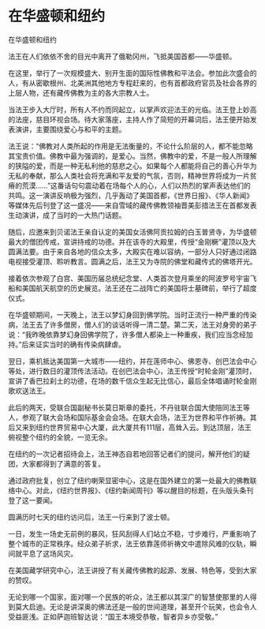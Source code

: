 # 在华盛顿和纽约

在华盛顿和纽约

法王在人们依依不舍的目光中离开了俄勒冈州，飞抵美国首都——华盛顿。

在这里，举行了一次规模盛大、别开生面的国际性佛教和平法会。参加此次盛会的人，有从密歇根州、北美洲其他地方专程赶来的，也有首都政府官员及社会各界的上层人物，还有藏传佛教为主的各大宗教人士。

当法王步入大厅时，所有人不约而同起立，以掌声欢迎法王的光临。法王登上妙高的法座，慈目环视会场。待大家落座，主持人作了简短的开幕词后，法王便开始发表演讲，主要围绕爱心与和平的主题。

法王说：“佛教对人类所起的作用是无法衡量的，不论什么阶层的人，都不能忽略其宝贵价值。佛教中最为强调的，是爱心。当然，佛教中的爱，不是一般人所理解的狭隘的爱，而是一种无私利他的慈悲之心。如果每个人都能将自己的善心升华为无私的奉献，那么人类社会将充满和平友爱的气氛，否则，精神世界将成为一片贫瘠的荒漠……”这番话句句震动着在场每个人的心，人们以热烈的掌声表达他们的共鸣。这一演讲反响极为强烈，几乎轰动了美国首都，《世界日报》、《华人新闻》等媒体先后刊登了这一盛况——来自雪域的藏传佛教领袖晋美彭措法王在首都发表生动演讲，成了当时的一大热门话题。

随后，应邀来到贝诺法王亲自认定的美国女活佛阿贡拉姆的白玉普贤寺，为华盛顿最大的僧团传戒，宣讲持戒的功德。并在该寺的大殿里，传授“金刚橛”灌顶以及大圆满法要。由于来自各地的信众太多，大殿实在难以容纳，一部分人只好通过闭路电视接受灌顶、聆听教言。圆满之后，法王又为寺院的佛堂和藏传式的佛塔开光。

接着依次参观了白宫、美国历届总统纪念堂、人类首次登月乘坐的阿波罗号宇宙飞船和美国航天航空的历史展览。法王还在二战阵亡的美国将士墓碑前，举行了超度仪式。

在华盛顿期间，一天晚上，法王以梦幻身回到佛学院。当时正流行一种严重的传染病，法王去了许多僧房，僧人们的谈话听得一清二楚。第二天，法王对身旁的弟子说：“我昨晚依靠梦幻身回佛学院了，许多僧人都染上一种重疾，我们应当念经加持。”后来证实当时的确有传染病肆虐。

翌日，乘机抵达美国第一大城市——纽约，并在莲师中心、佛恩寺、创巴法会中心等处，进行数日的灌顶传法活动。在创巴法会中心，法王传授“时轮金刚”灌顶时，宣讲了香巴拉刹土的功德，在场的数千信众生起无比信心，最后全体唱诵时轮金刚歌欢送法王。

此后的两天，受联合国副秘书长莫日斯章的委托，不丹驻联合国大使陪同法王等人，参观了联大会场和国际基金会会场。在联大会场，法王为世界和平作祈祷。其后又来到纽约世界贸易中心大厦，此大厦共有111层，高耸入云。到达顶层，法王俯视整个纽约的全貌，一览无余。

在纽约的一次记者招待会上，法王神态自若地回答记者们的提问，解开他们的疑团，大家都得到了满意的答复。

通过政府批复，创立了纽约喇荣显密中心，这是在国外建立的第一处最大的佛教联络中心。对此，《纽约世界报》、《纽约新闻周刊》等以醒目的标题，在头版头条刊登了这一要闻。

圆满历时七天的纽约访问后，法王一行来到了波士顿。

一日，发生一场史无前例的暴风，狂风刮得人们站立不稳，寸步难行，严重影响了整个城市的正常秩序。经众弟子祈求，法王依靠莲师祈祷文中遣除风难的仪轨，瞬间就平息了这场风灾。

在美国藏学研究中心，法王讲授了有关藏传佛教的起源、发展、特色等，受到大家的赞叹。

无论到哪一个国家，面对哪一个民族的听众，法王都以其深广的智慧使那里的人得到莫大启迪。无论是讲深奥的佛法还是一般的世间道理，甚至开个玩笑，也会令人受益匪浅。正如萨迦班智达说：“国王本境受恭敬，智者异乡亦受敬。”

